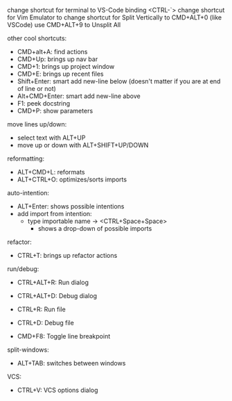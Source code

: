 change shortcut for terminal to VS-Code binding <CTRL-`>
change shortcut for Vim Emulator to <CTRL-Z>
change shortcut for Split Vertically to CMD+ALT+0 (like VSCode)
use CMD+ALT+9 to Unsplit All

other cool shortcuts:
  * CMD+alt+A: find actions
  * CMD+Up: brings up nav bar
  * CMD+1: brings up project window
  * CMD+E: brings up recent files
  * Shift+Enter: smart add new-line below (doesn't matter if you are at end of line or not)
  * Alt+CMD+Enter: smart add new-line above
  * F1: peek docstring
  * CMD+P: show parameters

move lines up/down:
  * select text with ALT+UP
  * move up or down with ALT+SHIFT+UP/DOWN

reformatting:
  * ALT+CMD+L: reformats
  * ALT+CTRL+O: optimizes/sorts imports

auto-intention:
  * ALT+Enter: shows possible intentions
  * add import from intention:
    * type importable name -> <CTRL+Space+Space>
      * shows a drop-down of possible imports

refactor:
  * CTRL+T: brings up refactor actions

run/debug:
  * CTRL+ALT+R: Run dialog
  * CTRL+ALT+D: Debug dialog
  * CTRL+R: Run file
  * CTRL+D: Debug file

  * CMD+F8: Toggle line breakpoint

split-windows:
  * ALT+TAB: switches between windows

VCS:
  * CTRL+V: VCS options dialog
